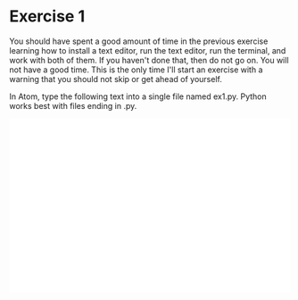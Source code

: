 # Exercise 1

You should have spent a good amount of time in the previous exercise learning how to install a text editor, run the text editor, run the terminal, and work with both of them. If you haven't done that, then do not go on. You will not have a good time. This is the only time I'll start an exercise with a warning that you should not skip or get ahead of yourself.

In Atom, type the following text into a single file named ex1.py. Python works best with files ending in .py.

![Figure 1](fig_1.svg)
